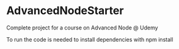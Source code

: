 # AdvancedNodeStarter

Complete project for a course on Advanced Node @ Udemy

To run the code is needed to install dependencies with npm install
